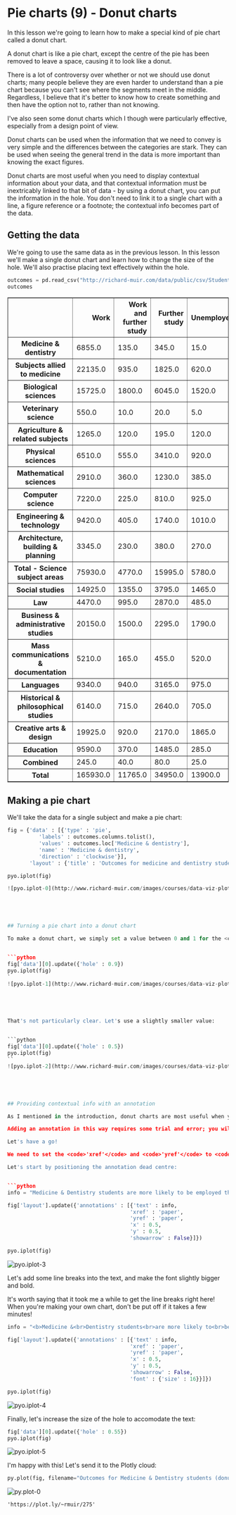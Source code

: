 
# Pie charts (9) - Donut charts

In this lesson we're going to learn how to make a special kind of pie chart called a donut chart.

A donut chart is like a pie chart, except the centre of the pie has been removed to leave a space, causing it to look like a donut.

There is a lot of controversy over whether or not we should use donut charts; many people believe they are even harder to understand than a pie chart because you can't see where the segments meet in the middle. Regardless, I believe that it's better to know how to create something and then have the option not to, rather than not knowing. 

I've also seen some donut charts which I though were particularly effective, especially from a design point of view.

Donut charts can be used when the information that we need to convey is very simple and the differences between the categories are stark. They can be used when seeing the general trend in the data is more important than knowing the exact figures.

Donut charts are most useful when you need to display contextual information about your data, and that contextual information must be inextricably linked to that bit of data - by using a donut chart, you can put the information in the hole. You don't need to link it to a single chart with a line, a figure reference or a footnote; the contextual info becomes part of the data.






 






## Getting the data

We're going to use the same data as in the previous lesson. In this lesson we'll make a single donut chart and learn how to change the size of the hole. We'll also practise placing text effectively within the hole.


```python
outcomes = pd.read_csv("http://richard-muir.com/data/public/csv/StudentOutcomes201415BySubjectArea.csv", index_col = 0)
outcomes
```




<div>
<table border="1" class="dataframe">
  <thead>
    <tr style="text-align: right;">
      <th></th>
      <th>Work</th>
      <th>Work and further study</th>
      <th>Further study</th>
      <th>Unemployed</th>
      <th>Other</th>
    </tr>
  </thead>
  <tbody>
    <tr>
      <th>Medicine &amp; dentistry</th>
      <td>6855.0</td>
      <td>135.0</td>
      <td>345.0</td>
      <td>15.0</td>
      <td>35.0</td>
    </tr>
    <tr>
      <th>Subjects allied to medicine</th>
      <td>22135.0</td>
      <td>935.0</td>
      <td>1825.0</td>
      <td>620.0</td>
      <td>630.0</td>
    </tr>
    <tr>
      <th>Biological sciences</th>
      <td>15725.0</td>
      <td>1800.0</td>
      <td>6045.0</td>
      <td>1520.0</td>
      <td>1335.0</td>
    </tr>
    <tr>
      <th>Veterinary science</th>
      <td>550.0</td>
      <td>10.0</td>
      <td>20.0</td>
      <td>5.0</td>
      <td>10.0</td>
    </tr>
    <tr>
      <th>Agriculture &amp; related subjects</th>
      <td>1265.0</td>
      <td>120.0</td>
      <td>195.0</td>
      <td>120.0</td>
      <td>145.0</td>
    </tr>
    <tr>
      <th>Physical sciences</th>
      <td>6510.0</td>
      <td>555.0</td>
      <td>3410.0</td>
      <td>920.0</td>
      <td>620.0</td>
    </tr>
    <tr>
      <th>Mathematical sciences</th>
      <td>2910.0</td>
      <td>360.0</td>
      <td>1230.0</td>
      <td>385.0</td>
      <td>265.0</td>
    </tr>
    <tr>
      <th>Computer science</th>
      <td>7220.0</td>
      <td>225.0</td>
      <td>810.0</td>
      <td>925.0</td>
      <td>310.0</td>
    </tr>
    <tr>
      <th>Engineering &amp; technology</th>
      <td>9420.0</td>
      <td>405.0</td>
      <td>1740.0</td>
      <td>1010.0</td>
      <td>580.0</td>
    </tr>
    <tr>
      <th>Architecture, building &amp; planning</th>
      <td>3345.0</td>
      <td>230.0</td>
      <td>380.0</td>
      <td>270.0</td>
      <td>170.0</td>
    </tr>
    <tr>
      <th>Total - Science subject areas</th>
      <td>75930.0</td>
      <td>4770.0</td>
      <td>15995.0</td>
      <td>5780.0</td>
      <td>4110.0</td>
    </tr>
    <tr>
      <th>Social studies</th>
      <td>14925.0</td>
      <td>1355.0</td>
      <td>3795.0</td>
      <td>1465.0</td>
      <td>1380.0</td>
    </tr>
    <tr>
      <th>Law</th>
      <td>4470.0</td>
      <td>995.0</td>
      <td>2870.0</td>
      <td>485.0</td>
      <td>425.0</td>
    </tr>
    <tr>
      <th>Business &amp; administrative studies</th>
      <td>20150.0</td>
      <td>1500.0</td>
      <td>2295.0</td>
      <td>1790.0</td>
      <td>1375.0</td>
    </tr>
    <tr>
      <th>Mass communications &amp; documentation</th>
      <td>5210.0</td>
      <td>165.0</td>
      <td>455.0</td>
      <td>520.0</td>
      <td>355.0</td>
    </tr>
    <tr>
      <th>Languages</th>
      <td>9340.0</td>
      <td>940.0</td>
      <td>3165.0</td>
      <td>975.0</td>
      <td>870.0</td>
    </tr>
    <tr>
      <th>Historical &amp; philosophical studies</th>
      <td>6140.0</td>
      <td>715.0</td>
      <td>2640.0</td>
      <td>705.0</td>
      <td>635.0</td>
    </tr>
    <tr>
      <th>Creative arts &amp; design</th>
      <td>19925.0</td>
      <td>920.0</td>
      <td>2170.0</td>
      <td>1865.0</td>
      <td>1290.0</td>
    </tr>
    <tr>
      <th>Education</th>
      <td>9590.0</td>
      <td>370.0</td>
      <td>1485.0</td>
      <td>285.0</td>
      <td>400.0</td>
    </tr>
    <tr>
      <th>Combined</th>
      <td>245.0</td>
      <td>40.0</td>
      <td>80.0</td>
      <td>25.0</td>
      <td>35.0</td>
    </tr>
    <tr>
      <th>Total</th>
      <td>165930.0</td>
      <td>11765.0</td>
      <td>34950.0</td>
      <td>13900.0</td>
      <td>10875.0</td>
    </tr>
  </tbody>
</table>
</div>



## Making a pie chart
We'll take the data for a single subject and make a pie chart:


```python
fig = {'data' : [{'type' : 'pie',
          'labels' : outcomes.columns.tolist(),
          'values' : outcomes.loc['Medicine & dentistry'],
          'name' : 'Medicine & dentistry',
          'direction' : 'clockwise'}],
       'layout' : {'title' : 'Outcomes for medicine and dentistry students'}}

pyo.iplot(fig)

![pyo.iplot-0](http://www.richard-muir.com/images/courses/data-viz-plotly-python/testSection/Pie%20charts%20(9)%20-%20Donut%20charts/pyo.iplot-0.png)```





## Turning a pie chart into a donut chart

To make a donut chart, we simply set a value between 0 and 1 for the <code>'hole'</code> parameter. The default is 0. Let's try a large value:


```python
fig['data'][0].update({'hole' : 0.9})
pyo.iplot(fig)
`
![pyo.iplot-1](http://www.richard-muir.com/images/courses/data-viz-plotly-python/testSection/Pie%20charts%20(9)%20-%20Donut%20charts/pyo.iplot-1.png)``





That's not particularly clear. Let's use a slightly smaller value:


```python
fig['data'][0].update({'hole' : 0.5})
pyo.iplot(fig)
``
![pyo.iplot-2](http://www.richard-muir.com/images/courses/data-viz-plotly-python/testSection/Pie%20charts%20(9)%20-%20Donut%20charts/pyo.iplot-2.png)`





## Providing contextual info with an annotation

As I mentioned in the introduction, donut charts are most useful when you need to link some contextual info to your data. Let's add some information about Medicine and Dentistry students in the form of an annotation and place it in the hole.

Adding an annotation in this way requires some trial and error; you will certainly need to play with the text size, the line breaks, the wording and the size of the donut hole in order for the information to fit and to look good.

Let's have a go!

We need to set the <code>'xref'</code> and <code>'yref'</code> to <code>'paper'</code> because there is no idea of x- and y-coordinates on a pie chart.

Let's start by positioning the annotation dead centre:


```python
info = "Medicine & Dentistry students are more likely to be employed than students from any other subject area"

fig['layout'].update({'annotations' : [{'text' : info,
                                       'xref' : 'paper',
                                       'yref' : 'paper',
                                       'x' : 0.5,
                                       'y' : 0.5,
                                       'showarrow' : False}]})

pyo.iplot(fig)
```
![pyo.iplot-3](http://www.richard-muir.com/images/courses/data-viz-plotly-python/testSection/Pie%20charts%20(9)%20-%20Donut%20charts/pyo.iplot-3.png)





Let's add some line breaks into the text, and make the font slightly bigger and bold.

It's worth saying that it took me a while to get the line breaks right here! When you're making your own chart, don't be put off if it takes a few minutes!


```python
info = "<b>Medicine &<br>Dentistry students<br>are more likely to<br>be employed than<br>students from any<br>other subject<br>area</b>"

fig['layout'].update({'annotations' : [{'text' : info,
                                       'xref' : 'paper',
                                       'yref' : 'paper',
                                       'x' : 0.5,
                                       'y' : 0.5,
                                       'showarrow' : False,
                                       'font' : {'size' : 16}}]})

pyo.iplot(fig)
```

![pyo.iplot-4](http://www.richard-muir.com/images/courses/data-viz-plotly-python/testSection/Pie%20charts%20(9)%20-%20Donut%20charts/pyo.iplot-4.png)




Finally, let's increase the size of the hole to accomodate the text:


```python
fig['data'][0].update({'hole' : 0.55})
pyo.iplot(fig)
```


![pyo.iplot-5](http://www.richard-muir.com/images/courses/data-viz-plotly-python/testSection/Pie%20charts%20(9)%20-%20Donut%20charts/pyo.iplot-5.png)



I'm happy with this! Let's send it to the Plotly cloud:


```python
py.plot(fig, filename="Outcomes for Medicine & Dentistry students (donut chart)", fileopt = "overwrite")
```



![py.plot-0](http://www.richard-muir.com/images/courses/data-viz-plotly-python/testSection/Pie%20charts%20(9)%20-%20Donut%20charts/py.plot-0.png)

    'https://plot.ly/~rmuir/275'



